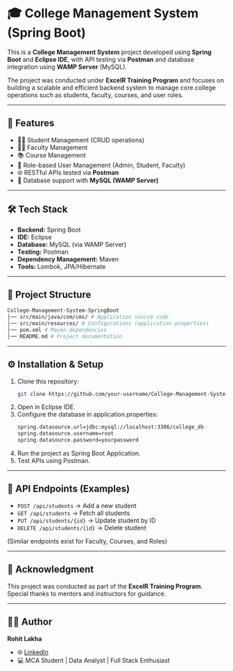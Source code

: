 # 🎓 College Management System (Spring Boot)

This is a **College Management System** project developed using **Spring Boot** and **Eclipse IDE**, with API testing via **Postman** and database integration using **WAMP Server** (MySQL).  

The project was conducted under **ExcelR Training Program** and focuses on building a scalable and efficient backend system to manage core college operations such as students, faculty, courses, and user roles.

---

## 🚀 Features
- 👨‍🎓 Student Management (CRUD operations)
- 👩‍🏫 Faculty Management
- 📚 Course Management
- 👥 Role-based User Management (Admin, Student, Faculty)
- 🌐 RESTful APIs tested via **Postman**
- 💾 Database support with **MySQL (WAMP Server)**

---

## 🛠️ Tech Stack
- **Backend:** Spring Boot  
- **IDE:** Eclipse  
- **Database:** MySQL (via WAMP Server)  
- **Testing:** Postman  
- **Dependency Management:** Maven  
- **Tools:** Lombok, JPA/Hibernate  

---

## 📂 Project Structure
```bash
College-Management-System-SpringBoot
│── src/main/java/com/cms/ # Application source code
│── src/main/resources/ # Configurations (application.properties)
│── pom.xml # Maven dependencies
│── README.md # Project documentation
```
---

## ⚙️ Installation & Setup
1. Clone this repository:
   ```bash
   git clone https://github.com/your-username/College-Management-System-SpringBoot.git
   ```
2. Open in Eclipse IDE.
3. Configure the database in application.properties:
   ```bash
   spring.datasource.url=jdbc:mysql://localhost:3306/college_db
   spring.datasource.username=root
   spring.datasource.password=yourpassword
   ```
4. Run the project as Spring Boot Application.
5. Test APIs using Postman.

---

## 📌 API Endpoints (Examples)

- `POST /api/students` → Add a new student  
- `GET /api/students` → Fetch all students  
- `PUT /api/students/{id}` → Update student by ID  
- `DELETE /api/students/{id}` → Delete student  

(Similar endpoints exist for Faculty, Courses, and Roles)

---

## 📜 Acknowledgment
This project was conducted as part of the **ExcelR Training Program**.  
Special thanks to mentors and instructors for guidance.  

---

## 👨‍💻 Author
**Rohit Lakha**  

- 🌐 [LinkedIn](https://linkedin.com/in/your-linkedin-profile)  
- 💻 MCA Student | Data Analyst | Full Stack Enthusiast  


